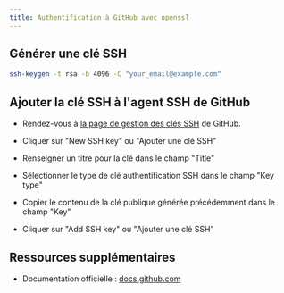```yaml
---
title: Authentification à GitHub avec openssl
---
```


## Générer une clé SSH

```bash
ssh-keygen -t rsa -b 4096 -C "your_email@example.com"
```

## Ajouter la clé SSH à l'agent SSH de GitHub

- Rendez-vous à [la page de gestion des clés SSH](https://github.com/settings/keys) de GitHub. 

- Cliquer sur "New SSH key" ou "Ajouter une clé SSH"

- Renseigner un titre pour la clé dans le champ "Title"

- Sélectionner le type de clé authentification SSH dans le champ "Key type"

- Copier le contenu de la clé publique générée précédemment dans le champ "Key"

- Cliquer sur "Add SSH key" ou "Ajouter une clé SSH" 

## Ressources supplémentaires

- Documentation officielle : [docs.github.com](https://docs.github.com/fr/authentication/connecting-to-github-with-ssh/generating-a-new-ssh-key-and-adding-it-to-the-ssh-agent)
